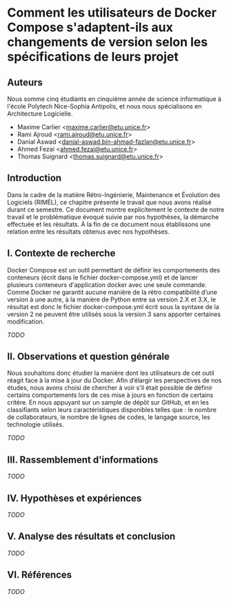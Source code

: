 # Comment les utilisateurs de Docker Compose s'adaptent-ils aux changements de version selon les spécifications de leurs projet

## Auteurs

Nous somme cinq étudiants en cinquième année de science informatique à l'école Polytech Nice-Sophia Antipolis, et nous nous spécialisons en Architecture Logicielle.

* Maxime Carlier &lt;maxime.carlier@etu.unice.fr&gt;
* Rami Ajroud &lt;rami.ajroud@etu.unice.fr&gt;
* Danial Aswad &lt;danial-aswad.bin-ahmad-fazlan@etu.unice.fr&gt;
* Ahmed Fezai &lt;ahmed.fezai@etu.unice.fr&gt;
* Thomas Suignard &lt;thomas.suignard@etu.unice.fr&gt;

## Introduction

Dans le cadre de la matière Rétro-Ingénierie, Maintenance et Évolution des Logiciels \(RIMÉL\), ce chapitre présente le travail que nous avons réalisé durant ce semestre. Ce document montre explicitement le contexte de notre travail et le problématique évoqué suivie par nos hypothèses, la démarche effectuée et les résultats. À la fin de ce document nous établissons une relation entre les résultats obtenus avec nos hypothèses.

## I. Contexte de recherche

Docker Compose est un outil permettant de définir les comportements des conteneurs \(écrit dans le fichier docker-compose.yml\) et de lancer plusieurs conteneurs d'application docker avec une seule commande. Comme Docker ne garantit aucune manière de la rétro compatibilité d’une version à une autre, à la manière de Python entre sa version 2.X et 3.X, le résultat est donc le fichier docker-compose.yml écrit sous la syntaxe de la version 2 ne peuvent être utilisés sous la version 3 sans apporter certaines modification.

_TODO_

## II. Observations et question générale

Nous souhaitons donc étudier la manière dont les utilisateurs de cet outil réagit face à la mise à jour du Docker. Afin d’élargir les perspectives de nos études, nous avons choisi de chercher à voir s’il était possible de définir certains comportements lors de ces mise à jours en fonction de certains critère. En nous appuyant sur un sample de dépôt sur GitHub, et en les classifiants selon leurs caractéristiques disponibles telles que : le nombre de collaborateurs, le nombre de lignes de codes, le langage source, les technologie utilisés.

_TODO_

## III. Rassemblement d'informations

_TODO_

## IV. Hypothèses et expériences

_TODO_

## V. Analyse des résultats et conclusion

_TODO_

## VI. Références

_TODO_

